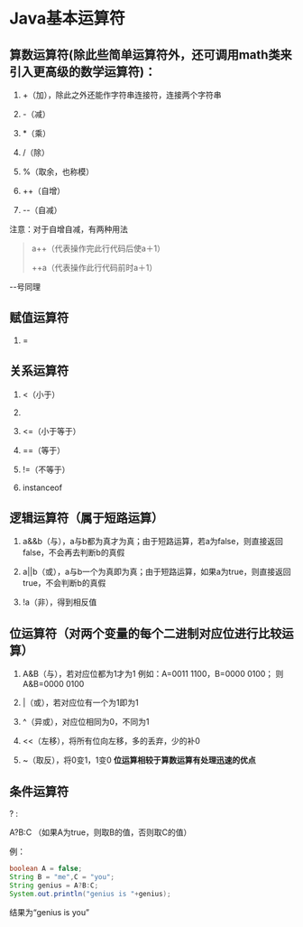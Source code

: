 # Java基本运算符

## 算数运算符(除此些简单运算符外，还可调用math类来引入更高级的数学运算符)：

1. +（加），除此之外还能作字符串连接符，连接两个字符串

2. -（减）

3. *（乘）

4. /（除）

5. %（取余，也称模）

6. ++（自增）

7. --（自减）

注意：对于自增自减，有两种用法

> a++（代表操作完此行代码后使a＋1）
> 
> ++a（代表操作此行代码前时a＋1）

--号同理

## 赋值运算符

1. =

## 关系运算符

1. <（小于）

2. > 

3. <=（小于等于）

4. ==（等于）

5. !=（不等于）

6. instanceof

## 逻辑运算符（属于短路运算）

1. a&&b（与），a与b都为真才为真；由于短路运算，若a为false，则直接返回false，不会再去判断b的真假

2. a||b（或），a与b一个为真即为真；由于短路运算，如果a为true，则直接返回true，不会判断b的真假

3. !a（非），得到相反值

## 位运算符（对两个变量的每个二进制对应位进行比较运算）

1. A&B（与），若对应位都为1才为1
   例如：A=0011 1100，B=0000 0100；
   则A&B=0000 0100

2. |（或），若对应位有一个为1即为1

3. ^（异或），对应位相同为0，不同为1

4. <<（左移），将所有位向左移，多的丢弃，少的补0

5. ~（取反），将0变1，1变0
   **位运算相较于算数运算有处理迅速的优点**

## 条件运算符

? :

A?B:C   （如果A为true，则取B的值，否则取C的值）

例：

```java
boolean A = false;
String B = "me",C = "you";
String genius = A?B:C;
System.out.println("genius is "+genius);
```

结果为“genius is you”


